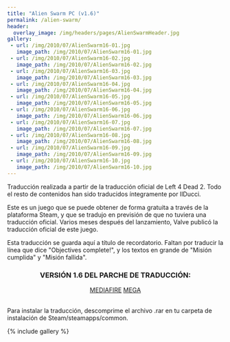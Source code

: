 ```yaml
---
title: "Alien Swarm PC (v1.6)"
permalink: /alien-swarm/
header:
  overlay_image: /img/headers/pages/AlienSwarmHeader.jpg
gallery:
 - url: /img/2010/07/AlienSwarm16-01.jpg
   image_path: /img/2010/07/AlienSwarm16-01.jpg
 - url: /img/2010/07/AlienSwarm16-02.jpg
   image_path: /img/2010/07/AlienSwarm16-02.jpg
 - url: /img/2010/07/AlienSwarm16-03.jpg
   image_path: /img/2010/07/AlienSwarm16-03.jpg
 - url: /img/2010/07/AlienSwarm16-04.jpg
   image_path: /img/2010/07/AlienSwarm16-04.jpg
 - url: /img/2010/07/AlienSwarm16-05.jpg
   image_path: /img/2010/07/AlienSwarm16-05.jpg
 - url: /img/2010/07/AlienSwarm16-06.jpg
   image_path: /img/2010/07/AlienSwarm16-06.jpg
 - url: /img/2010/07/AlienSwarm16-07.jpg
   image_path: /img/2010/07/AlienSwarm16-07.jpg
 - url: /img/2010/07/AlienSwarm16-08.jpg
   image_path: /img/2010/07/AlienSwarm16-08.jpg
 - url: /img/2010/07/AlienSwarm16-09.jpg
   image_path: /img/2010/07/AlienSwarm16-09.jpg
 - url: /img/2010/07/AlienSwarm16-10.jpg
   image_path: /img/2010/07/AlienSwarm16-10.jpg
---
```

Traducción realizada a partir de la traducción oficial de Left 4 Dead 2. Todo el resto de 
contenidos han sido traducidos íntegramente por IlDucci.

Este es un juego que se puede obtener de forma gratuita a través de la plataforma Steam, y 
que se tradujo en previsión de que no tuviera una traducción oficial. Varios meses después del 
lanzamiento, Valve publicó la traducción oficial de este juego.

Esta traducción se guarda aquí a título de recordatorio. Faltan por traducir la línea que dice 
"Objectives complete!", y los textos en grande de "Misión cumplida" y "Misión fallida".

<h3 style="text-align: center;">VERSIÓN 1.6 DEL PARCHE DE TRADUCCIÓN:</h3>

<center>
<a href="http://www.mediafire.com/download/vmp8vcme4p4kt6l/TraduccionAlienSwarm16.7z" class="btn btn--primary btn--x-large" target="_blank">MEDIAFIRE</a> <a href="https://mega.nz/#!oIUj2JaK!Pl-WPfXAU5PP1RRjK-wKY5zuJ5G0q6teza2WRh6yBLs" class="btn btn--primary btn--x-large" target="_blank">MEGA</a>
</center><br>

Para instalar la traducción, descomprime el archivo .rar en tu carpeta de instalación de 
Steam/steamapps/common.

{% include gallery %}
